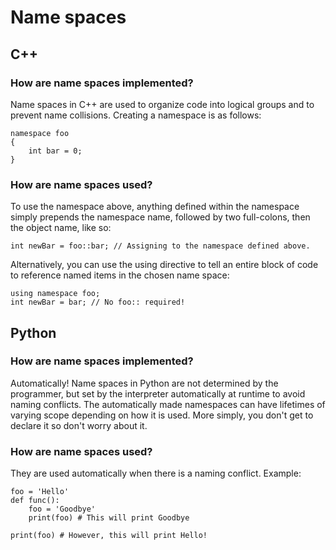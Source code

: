 # Name spaces

## C++
### How are name spaces implemented?
Name spaces in C++ are used to organize code into logical groups and to prevent name collisions. Creating a namespace is as follows:

    namespace foo
    {
        int bar = 0;
    }

### How are name spaces used?
To use the namespace above, anything defined within the namespace simply prepends the namespace name, followed by two full-colons, then the object name, like so:

    int newBar = foo::bar; // Assigning to the namespace defined above.

Alternatively, you can use the using directive to tell an entire block of code to reference named items in the chosen name space:

    using namespace foo;
    int newBar = bar; // No foo:: required!

## Python
### How are name spaces implemented?
Automatically! Name spaces in Python are not determined by the programmer, but set by the interpreter automatically at runtime to avoid naming conflicts. The automatically made namespaces can have lifetimes of varying scope depending on how it is used. More simply, you don't get to declare it so don't worry about it.

### How are name spaces used?
They are used automatically when there is a naming conflict. Example:

    foo = 'Hello'
    def func():
        foo = 'Goodbye'
        print(foo) # This will print Goodbye
    
    print(foo) # However, this will print Hello!

